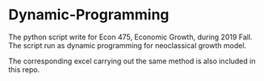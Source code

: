 # Dynamic-Programming
The python script write for Econ 475, Economic Growth, during 2019 Fall. 
The script run as dynamic programming for neoclassical growth model.

The corresponding excel carrying out the same method is also included in this repo.

